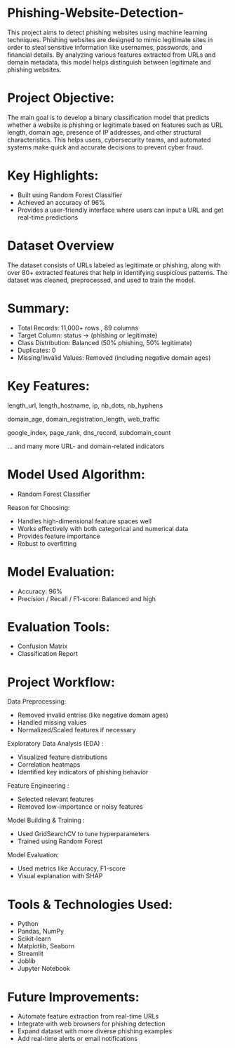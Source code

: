 # Phishing-Website-Detection-

This project aims to detect phishing websites using machine learning techniques. Phishing websites are designed to mimic legitimate sites in order to steal sensitive information like usernames, passwords, and financial details. By analyzing various features extracted from URLs and domain metadata, this model helps distinguish between legitimate and phishing websites.

# Project Objective:

The main goal is to develop a binary classification model that predicts whether a website is phishing or legitimate based on features such as URL length, domain age, presence of IP addresses, and other structural characteristics. This helps users, cybersecurity teams, and automated systems make quick and accurate decisions to prevent cyber fraud.

# Key Highlights:

* Built using Random Forest Classifier
* Achieved an accuracy of 96%
* Provides a user-friendly interface where users can input a URL and get real-time predictions

# Dataset Overview
The dataset consists of URLs labeled as legitimate or phishing, along with over 80+ extracted features that help in identifying suspicious patterns. The dataset was cleaned, preprocessed, and used to train the model.

# Summary:
 
* Total Records: 11,000+ rows , 89 columns 
* Target Column: status → (phishing or legitimate)
* Class Distribution: Balanced (50% phishing, 50% legitimate)
* Duplicates: 0
* Missing/Invalid Values: Removed (including negative domain ages)

 # Key Features:
 
length_url, length_hostname, ip, nb_dots, nb_hyphens

domain_age, domain_registration_length, web_traffic

google_index, page_rank, dns_record, subdomain_count

… and many more URL- and domain-related indicators

# Model Used Algorithm:

* Random Forest Classifier

Reason for Choosing:

* Handles high-dimensional feature spaces well
* Works effectively with both categorical and numerical data
* Provides feature importance
* Robust to overfitting

#  Model Evaluation:

* Accuracy: 96%
* Precision / Recall / F1-score: Balanced and high

# Evaluation Tools:

* Confusion Matrix
* Classification Report


#  Project Workflow:

Data Preprocessing:

* Removed invalid entries (like negative domain ages)
* Handled missing values
* Normalized/Scaled features if necessary

Exploratory Data Analysis (EDA) :

* Visualized feature distributions
* Correlation heatmaps
* Identified key indicators of phishing behavior

Feature Engineering : 

* Selected relevant features
* Removed low-importance or noisy features

Model Building & Training : 

* Used GridSearchCV to tune hyperparameters
* Trained using Random Forest

Model Evaluation:

* Used metrics like Accuracy, F1-score
* Visual explanation with SHAP 


# Tools & Technologies Used: 

* Python
* Pandas, NumPy
* Scikit-learn
* Matplotlib, Seaborn
* Streamlit
* Joblib
* Jupyter Notebook

# Future Improvements: 

* Automate feature extraction from real-time URLs
* Integrate with web browsers for phishing detection
* Expand dataset with more diverse phishing examples
* Add real-time alerts or email notifications

